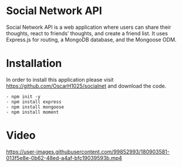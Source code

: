# Social Network API
Social Network API is a web application where users can share their thoughts, react to friends’ thoughts, and create a friend list. It uses Express.js for routing, a MongoDB database, and the Mongoose ODM.


# Installation
In order to install this application please visit https://github.com/OscarH1025/socialnet and download the code.

    - npm init -y
    - npm install express
    - npm install mongoose
    - npm install moment

# Video




https://user-images.githubusercontent.com/99852993/180903581-013f5e8e-0b62-48ed-a4af-bfc19039593b.mp4

